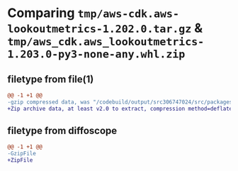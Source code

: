 # Comparing `tmp/aws-cdk.aws-lookoutmetrics-1.202.0.tar.gz` & `tmp/aws_cdk.aws_lookoutmetrics-1.203.0-py3-none-any.whl.zip`

## filetype from file(1)

```diff
@@ -1 +1 @@
-gzip compressed data, was "/codebuild/output/src306747024/src/packages/@aws-cdk/aws-lookoutmetrics/dist/python/aws-cdk.aws-lookoutmetrics-1.202.0.tar", last modified: Fri May 19 23:12:46 2023, max compression
+Zip archive data, at least v2.0 to extract, compression method=deflate
```

## filetype from diffoscope

```diff
@@ -1 +1 @@
-GzipFile
+ZipFile
```

